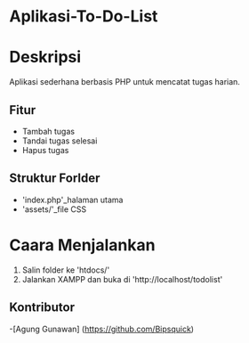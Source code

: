 # Aplikasi-To-Do-List

# Deskripsi
Aplikasi sederhana berbasis PHP untuk mencatat tugas harian.

## Fitur
- Tambah tugas
- Tandai tugas selesai
- Hapus tugas

## Struktur Forlder
- 'index.php'_halaman utama
- 'assets/'_file CSS

# Caara Menjalankan
1. Salin folder ke 'htdocs/'
2. Jalankan XAMPP dan buka di 'http://localhost/todolist'

## Kontributor
-[Agung Gunawan] (https://github.com/Bipsquick)
